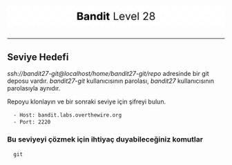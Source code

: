 # ![Bandit Level 28](https://github.com/YunusEmreAlps/Scenarios/blob/master/CTF/ctf-bandit/Bandit%20Assets/Bandit28.png?raw=true)

---

## Seviye Hedefi

*ssh://bandit27-git@localhost/home/bandit27-git/repo* adresinde bir git deposu vardır. *bandit27-git* kullanıcısının parolası, *bandit27* kullanıcısının parolasıyla aynıdır.

Repoyu klonlayın ve bir sonraki seviye için şifreyi bulun.

``` {.sh}
  - Host: bandit.labs.overthewire.org
  - Port: 2220
```

### Bu seviyeyi çözmek için ihtiyaç duyabileceğiniz komutlar

``` {.sh}
  git
```
